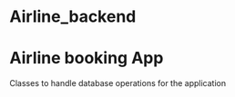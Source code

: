 # Airline_backend
<h1> Airline booking App </h1>
Classes to handle database operations for the application

